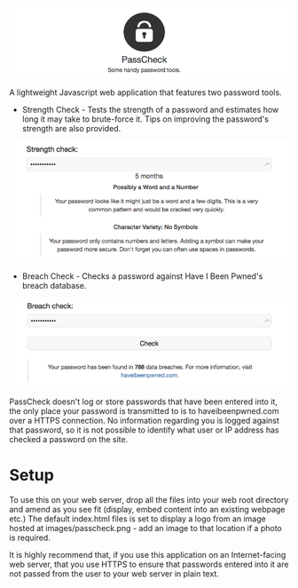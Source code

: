 ![Alt text](/screenshots/logo-wide.png)

A lightweight Javascript web application that features two password tools.

* Strength Check - Tests the strength of a password and estimates how long it may take to brute-force it. Tips on improving the password's strength are also provided. 

![Alt text](/screenshots/screenshot3.png)

* Breach Check - Checks a password against Have I Been Pwned's breach database.

![Alt text](/screenshots/screenshot2.png)

PassCheck doesn't log or store passwords that have been entered into it, the only place your password is transmitted to is to haveibeenpwned.com over a HTTPS connection. No information regarding you is logged against that password, so it is not possible to identify what user or IP address has checked a password on the site.

# Setup

To use this on your web server, drop all the files into your web root directory and amend as you see fit (display, embed content into an existing webpage etc.) The default index.html files is set to display a logo from an image hosted at images/passcheck.png - add an image to that location if a photo is required.

It is highly recommend that, if you use this application on an Internet-facing web server, that you use HTTPS to ensure that passwords entered into it are not passed from the user to your web server in plain text.
